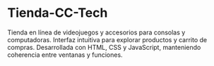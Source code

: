 # Tienda-CC-Tech
Tienda en línea de videojuegos y accesorios para consolas y computadoras. Interfaz intuitiva para explorar productos y carrito de compras. Desarrollada con HTML, CSS y JavaScript, manteniendo coherencia entre ventanas y funciones.

